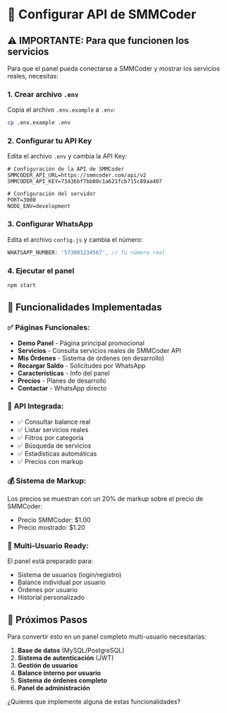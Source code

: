 # 🔧 Configurar API de SMMCoder

## ⚠️ IMPORTANTE: Para que funcionen los servicios

Para que el panel pueda conectarse a SMMCoder y mostrar los servicios reales, necesitas:

### 1. Crear archivo `.env`

Copia el archivo `.env.example` a `.env`:

```bash
cp .env.example .env
```

### 2. Configurar tu API Key

Edita el archivo `.env` y cambia la API Key:

```env
# Configuración de la API de SMMCoder
SMMCODER_API_URL=https://smmcoder.com/api/v2
SMMCODER_API_KEY=73436bf7bb00c1a621fcb715c89aa407

# Configuración del servidor
PORT=3000
NODE_ENV=development
```

### 3. Configurar WhatsApp

Edita el archivo `config.js` y cambia el número:

```javascript
WHATSAPP_NUMBER: '573001234567', // Tu número real
```

### 4. Ejecutar el panel

```bash
npm start
```

## 🎯 Funcionalidades Implementadas

### ✅ **Páginas Funcionales:**
- **Demo Panel** - Página principal promocional
- **Servicios** - Consulta servicios reales de SMMCoder API
- **Mis Órdenes** - Sistema de órdenes (en desarrollo)
- **Recargar Saldo** - Solicitudes por WhatsApp
- **Características** - Info del panel
- **Precios** - Planes de desarrollo
- **Contactar** - WhatsApp directo

### 🔄 **API Integrada:**
- ✅ Consultar balance real
- ✅ Listar servicios reales
- ✅ Filtros por categoría
- ✅ Búsqueda de servicios
- ✅ Estadísticas automáticas
- ✅ Precios con markup

### 💰 **Sistema de Markup:**
Los precios se muestran con un 20% de markup sobre el precio de SMMCoder:
- Precio SMMCoder: $1.00
- Precio mostrado: $1.20

### 📱 **Multi-Usuario Ready:**
El panel está preparado para:
- Sistema de usuarios (login/registro)
- Balance individual por usuario
- Órdenes por usuario
- Historial personalizado

## 🚨 Próximos Pasos

Para convertir esto en un panel completo multi-usuario necesitarías:

1. **Base de datos** (MySQL/PostgreSQL)
2. **Sistema de autenticación** (JWT)
3. **Gestión de usuarios**
4. **Balance interno por usuario**
5. **Sistema de órdenes completo**
6. **Panel de administración**

¿Quieres que implemente alguna de estas funcionalidades?
